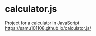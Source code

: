 # calculator.js
Project for a calculator in JavaScript
 https://samu101108.github.io/calculator.js/
